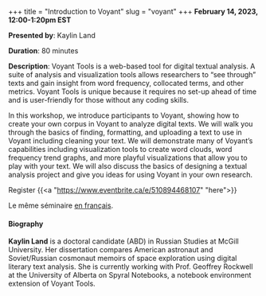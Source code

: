 +++
title = "Introduction to Voyant"
slug = "voyant"
+++
**February 14, 2023, 12:00-1:20pm EST**

**Presented by**: Kaylin Land

**Duration**: 80 minutes

**Description**: Voyant Tools is a web-based tool for digital textual analysis. A suite of analysis and
visualization tools allows researchers to “see through” texts and gain insight from word frequency, collocated
terms, and other metrics. Voyant Tools is unique because it requires no set-up ahead of time and is
user-friendly for those without any coding skills.
 
 In this workshop, we introduce participants to Voyant, showing how to create your own corpus in Voyant to
 analyze digital texts. We will walk you through the basics of finding, formatting, and uploading a text to
 use in Voyant including cleaning your text. We will demonstrate many of Voyant’s capabilities including
 visualization tools to create word clouds, word frequency trend graphs, and more playful visualizations that
 allow you to play with your text. We will also discuss the basics of designing a textual analysis project and
 give you ideas for using Voyant in your own research.

Register {{<a "https://www.eventbrite.ca/e/510894468107" "here">}}

Le même séminaire [en français](/voyantfr).

#### Biography

**Kaylin Land** is a doctoral candidate (ABD) in Russian Studies at McGill University. Her dissertation
compares American astronaut and Soviet/Russian cosmonaut memoirs of space exploration using digital literary
text analysis. She is currently working with Prof. Geoffrey Rockwell at the University of Alberta on Spyral
Notebooks, a notebook environment extension of Voyant Tools.

<!-- {{< vimeo 690948795 >}} -->
<!-- <br> -->

<!-- - [Watch this session on Vimeo](https://vimeo.com/690948795) -->
